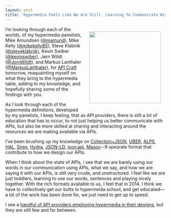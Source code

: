 ```yaml
---
layout: post
title: 'Hypermedia Feels Like We Are Still  Learning To Communicate With APIs'
---
```

<p><a href="http://hypermedia.apievangelist.com"><img style="padding: 15px;" src="https://s3.amazonaws.com/kinlane-productions/bw-icons/bw-hypermedia.png" alt="" width="225" align="right" /></a></p>
<p>I&rsquo;m looking through each of the worlds, of my hypermedia panelists, <span>Mike Amundsen (</span><a href="http://bit.ly/1mtrwki">@mamund</a><span>), Mike Kelly (</span><a href="http://bit.ly/1hBxi4m">@mikekelly85</a><span>), Steve Klabnik (</span><a href="https://twitter.com/steveklabnik">@steveklabnik</a><span>), Kevin Swiber (</span><a href="http://bit.ly/1oC7Udw">@kevinswiber</a><span>), J&oslash;rn Wildt (</span><a href="https://twitter.com/JornWildt">@JornWildt</a><span>), and Markus Lanthaler (</span><a href="https://twitter.com/MarkusLanthaler">@MarkusLanthaler</a><span>),&nbsp;</span>for <a href="http://api-craft.org/">API Craft</a> tomorrow, reaquainting myself on what they bring to the hypermedia table, adding to my knowledge, and hopefully sharing some of the findings with you.</p>
<p>As I look through each of the hypermedia definitions, developed by my panelists, I keep feeling, that as API providers, there is still a lot of education that has to occur, to not just helping us better communicate with APIs, but also be more skilled at sharing and interacting around the resources we are making available via APIs.</p>
<p>I&rsquo;ve been brushing up my knowledge on <a href="http://amundsen.com/media-types/collection/format/">Collection+JSON</a>, <a href="https://rawgit.com/mamund/media-types/master/uber-hypermedia.html">UBER</a>, <a href="http://alps.io/">ALPS</a>, <a href="http://stateless.co/hal_specification.html">HAL</a>, <a href="https://github.com/kevinswiber/siren">Siren</a>, <a href="http://www.markus-lanthaler.com/hydra/">Hydra</a>, <a href="http://json-ld.org/">JSON-LD</a>, <a href="http://jsonapi.org/">json:api</a>, <a href="https://github.com/JornWildt/Mason">Mason</a>--9 spearate format that contribute to how we design our APIs.</p>
<p>When I think about the state of APIs, i see that we are barely using our words in our communication using APIs, what we say, and how we are saying it with our APIs, is still very crude, and unstructured. I feel like we are just toddlers, learning to use our words, sentences and playing nicely together. With the rich formats available to us, I feel that in 2014, I think we have to collectively get our butts to hypermeida school, and get educated&mdash;a lot of the work has been done for, we just need to get up to speed.</p>
<p>I see a <a href="http://apievangelist.com/2014/04/15/what-are-some-good-examples-of-hypermedia-apis/">handful of API providers employing hypermedia in their designs</a>, but they are still few and far between.</p>